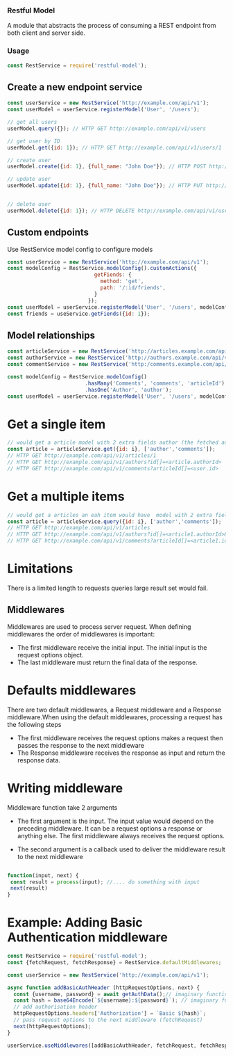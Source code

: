 ### Restful Model

A module that abstracts the process of consuming a REST endpoint from both client and server side.

### Usage

~~~js
const RestService = require('restful-model');
~~~

## Create a new endpoint service

~~~js
const userService = new RestService('http://example.com/api/v1');
const userModel = userService.registerModel('User', '/users');

// get all users
userModel.query({}); // HTTP GET http://example.com/api/v1/users

// get user by ID
userModel.get({id: 1}); // HTTP GET http://example.com/api/v1/users/1

// create user
userModel.create({id: 1}, {full_name: "John Doe"}); // HTTP POST http://example.com/api/v1/users

// update user
userModel.update({id: 1}, {full_name: "John Doe"}); // HTTP PUT http://example.com/api/v1/users/1


// delete user
userModel.delete({id: 1}); // HTTP DELETE http://example.com/api/v1/users/1

~~~


## Custom endpoints

Use RestService model config to configure models

~~~js
const userService = new RestService('http://example.com/api/v1');
const modelConfig = RestService.modelConfig().customActions({
                            getFiends: {
                              method: 'get',
                              path: '/:id/friends',
                            }
                          });
const userModel = userService.registerModel('User', '/users', modelConfig);
const friends = useService.getFiends({id: 1});

~~~

## Model relationships

~~~js
const articleService = new RestService('http://articles.example.com/api/v1');
const authorService = new RestService('http://authors.example.com/api/v1');
const commentService = new RestService('http:/comments.example.com/api/v1');

const modelConfig = RestService.modelConfig()
                         .hasMany('Comments', 'comments', 'articleId')
                         .hasOne('Author', 'author');
const userModel = userService.registerModel('User', '/users', modelConfig);
~~~~

# Get a single item
~~~js
// would get a article model with 2 extra fields author (the fetched author) and comments (array of fetched comments)
const article = articleService.get({id: i}, ['author','comments']);
// HTTP GET http://example.com/api/v1/articles/1
// HTTP GET http://example.com/api/v1/authors?id[]=<article.authorId>
// HTTP GET http://example.com/api/v1/comments?articleId[]=<user.id>
~~~

# Get a multiple items

~~~js
// would get a articles an eah item would have  model with 2 extra fields author (the fetched author) and comments (array of fetched comments)
const article = articleService.query({id: i}, ['author','comments']);
// HTTP GET http://example.com/api/v1/articles
// HTTP GET http://example.com/api/v1/authors?id[]=<article1.authorId>&id[]=<article2.authorId>
// HTTP GET http://example.com/api/v1/comments?articleId[]=<article1.id>&articleId[]=<article2.id>

~~~

# Limitations

There is a limited length to requests queries large result set would fail.


## Middlewares

Middlewares are used to process server request. When defining middlewares the order of middlewares is important:
- The first middleware receive the initial input. The initial input is the request options object.
- The last middleware must return the final data of the response.

# Defaults middlewares

There are two default middlewares, a Request middleware and a Response middleware.When using the default middlewares, processing a request has the following steps
- The first middleware receives the request options makes a request then passes the response to the next middleware
- The Response middleware receives the response as input and return the response data.

# Writing middleware

Middleware function take 2 arguments

- The first argument is the input. The input value would depend on the preceding middleware. It can be a request options a response or anything else.
The first middleware always receives the request options.

- The second argument is a callback used to deliver the middleware result to the next middleware

~~~js

function(input, next) {
 const result = process(input); //.... do something with input
 next(result)
}
~~~

# Example: Adding Basic Authentication middleware

~~~js
const RestService = require('restful-model');
const {fetchRequest, fetchResponse} = RestService.defaultMiddlewares;

const userService = new RestService('http://example.com/api/v1');

async function addBasicAuthHeader (httpRequestOptions, next) {
  const {username, password} = await getAuthData();// imaginary function
  const hash = base64Encode(`${username}:${password}`); // imaginary function
  // add authorisation header
  httpRequestOptions.headers['Authorization'] = `Basic ${hash}`;
  // pass request options to the next middleware (fetchRequest)
  next(httpRequestOptions);
}

userService.useMiddlewares([addBasicAuthHeader, fetchRequest, fetchResponse]);
~~~
